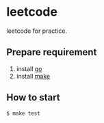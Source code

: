 # leetcode
leetcode for practice.

## Prepare requirement

1. install [go](https://go.dev/doc/install)
2. install [make](https://www.gnu.org/software/make/)

## How to start
```
$ make test
```
